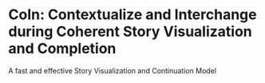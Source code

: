 # CoIn: Contextualize and Interchange during Coherent Story Visualization and Completion
A fast and effective Story Visualization and Continuation Model

